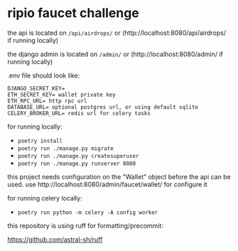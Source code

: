 # ripio faucet challenge


the api is located on `/api/airdrops/` or (http://localhost:8080/api/airdrops/ if running locally)

the django admin is located on `/admin/` or (http://localhost:8080/admin/ if running locally)

.env file should look like:
```
DJANGO_SECRET_KEY=
ETH_SECRET_KEY= wallet private key
ETH_RPC_URL= http rpc url
DATABASE_URL= optional postgres url, or using default sqlite
CELERY_BROKER_URL= redis url for celery tasks
```

for running locally:

 - `poetry install`
 - `poetry run ./manage.py migrate`
 - `poetry run ./manage.py createsuperuser`
 - `poetry run ./manage.py runserver 8080`

this project needs configuration on the "Wallet" object before the api can be used. use http://localhost:8080/admin/faucet/wallet/ for configure it

for running celery locally:
- `poetry run python -m celery -A config worker`

this repository is using ruff for formatting/precommit:

https://github.com/astral-sh/ruff
